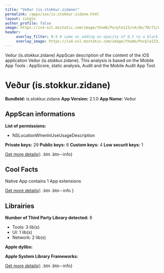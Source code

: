 ```yaml
---
title: "Veður (is.stokkur.zidane)"
permalink: /apps/ios/is.stokkur.zidane.html
layout: single
author_profile: false
image: https://is4-ssl.mzstatic.com/image/thumb/Purple123/v4/de/70/71/de70715e-9dff-3ca2-3372-9068e31e02bc/AppIcon-0-0-1x_U007emarketing-0-0-0-6-0-0-85-220.png/512x512bb.jpg
header: 
     overlay_filter: 0.5 # same as adding an opacity of 0.5 to a black background
     overlay_image: https://is4-ssl.mzstatic.com/image/thumb/Purple123/v4/de/70/71/de70715e-9dff-3ca2-3372-9068e31e02bc/AppIcon-0-0-1x_U007emarketing-0-0-0-6-0-0-85-220.png/512x512bb.jpg
---
```

Veður (is.stokkur.zidane) AppScan description of the content of the iOS application Veður (is.stokkur.zidane). This analysis is based on the Mobile App Tools : AppScore, static analysis, Audit and the Mobile Audit App Tool.

# Veður (is.stokkur.zidane)

**BundleId:** is.stokkur.zidane
**App Version:** 2.1.0
**App Name:** Veður


## AppScan informations 

**List of permissions:** 
- NSLocationWhenInUseUsageDescription
  
  
**Private keys:** 29
**Public keys:** 6
**Custom keys:** 4
**Low securit keys:** 1
  
[Get more details](/pricing.html){: .btn .btn--info}

## Cool Facts

Native App
contains 1 App extensions
  
[Get more details](/pricing.html){: .btn .btn--info }

## Librairies 
**Number of Third Party Library detected:** 8
- Tools: 3 lib(s)
- UI: 1 lib(s)
- Network: 2 lib(s)


**Apple dylibs:**


**Apple System Library Frameworks:**


  
[Get more details](/pricing.html){: .btn .btn--info}

